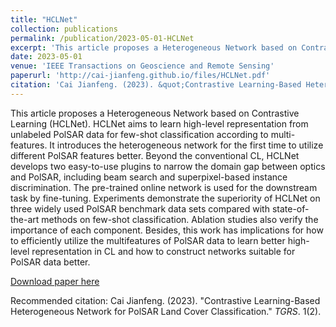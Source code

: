 ```yaml
---
title: "HCLNet"
collection: publications
permalink: /publication/2023-05-01-HCLNet
excerpt: 'This article proposes a Heterogeneous Network based on Contrastive Learning (HCLNet). HCLNet aims to learn high-level representation from unlabeled PolSAR data for few-shot classification according to multi-features. It introduces the heterogeneous network for the first time to utilize different PolSAR features better. Beyond the conventional CL, HCLNet develops two easy-to-use plugins to narrow the domain gap between optics and PolSAR, including beam search and superpixel-based instance discrimination. The pre-trained online network is used for the downstream task by fine-tuning. Experiments demonstrate the superiority of HCLNet on three widely used PolSAR benchmark data sets compared with state-of-the-art methods on few-shot classification. Ablation studies also verify the importance of each component. Besides, this work has implications for how to efficiently utilize the multifeatures of PolSAR data to learn better high-level representation in CL and how to construct networks suitable for PolSAR data better.'
date: 2023-05-01
venue: 'IEEE Transactions on Geoscience and Remote Sensing'
paperurl: 'http://cai-jianfeng.github.io/files/HCLNet.pdf'
citation: 'Cai Jianfeng. (2023). &quot;Contrastive Learning-Based Heterogeneous Network for PolSAR Land Cover Classification.&quot; <i>TGRS</i>. 1(2).'
---
```

This article proposes a Heterogeneous Network based on Contrastive Learning (HCLNet). HCLNet aims to learn high-level representation from unlabeled PolSAR data for few-shot classification according to multi-features. It introduces the heterogeneous network for the first time to utilize different PolSAR features better. Beyond the conventional CL, HCLNet develops two easy-to-use plugins to narrow the domain gap between optics and PolSAR, including beam search and superpixel-based instance discrimination. The pre-trained online network is used for the downstream task by fine-tuning. Experiments demonstrate the superiority of HCLNet on three widely used PolSAR benchmark data sets compared with state-of-the-art methods on few-shot classification. Ablation studies also verify the importance of each component. Besides, this work has implications for how to efficiently utilize the multifeatures of PolSAR data to learn better high-level representation in CL and how to construct networks suitable for PolSAR data better.

[Download paper here](http://cai-jianfeng.github.io/files/HCLNet.pdf)

Recommended citation: Cai Jianfeng. (2023). &quot;Contrastive Learning-Based Heterogeneous Network for PolSAR Land Cover Classification.&quot; <i>TGRS</i>. 1(2).